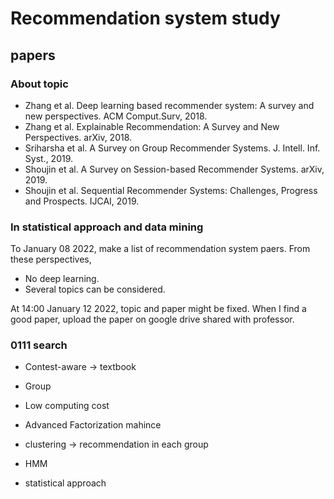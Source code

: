 # Recommendation system study
## papers
### About topic
- Zhang et al. Deep learning based recommender system: A survey and new perspectives. ACM Comput.Surv, 2018.
- Zhang et al. Explainable Recommendation: A Survey and New Perspectives. arXiv, 2018.
- Sriharsha et al. A Survey on Group Recommender Systems. J. Intell. Inf. Syst., 2019.
- Shoujin et al. A Survey on Session-based Recommender Systems. arXiv, 2019.
- Shoujin et al. Sequential Recommender Systems: Challenges, Progress and Prospects. IJCAI, 2019.

### In statistical approach and data mining

To January 08 2022, make a list of recommendation system paers.
From these perspectives,
- No deep learning.
- Several topics can be considered.

At 14:00 January 12 2022, topic and paper might be fixed.
When I find a good paper, upload the paper on google drive shared with professor.

### 0111 search

- Contest-aware -> textbook

- Group
- Low computing cost
- Advanced Factorization mahince
- clustering -> recommendation in each group
- HMM
- statistical approach
